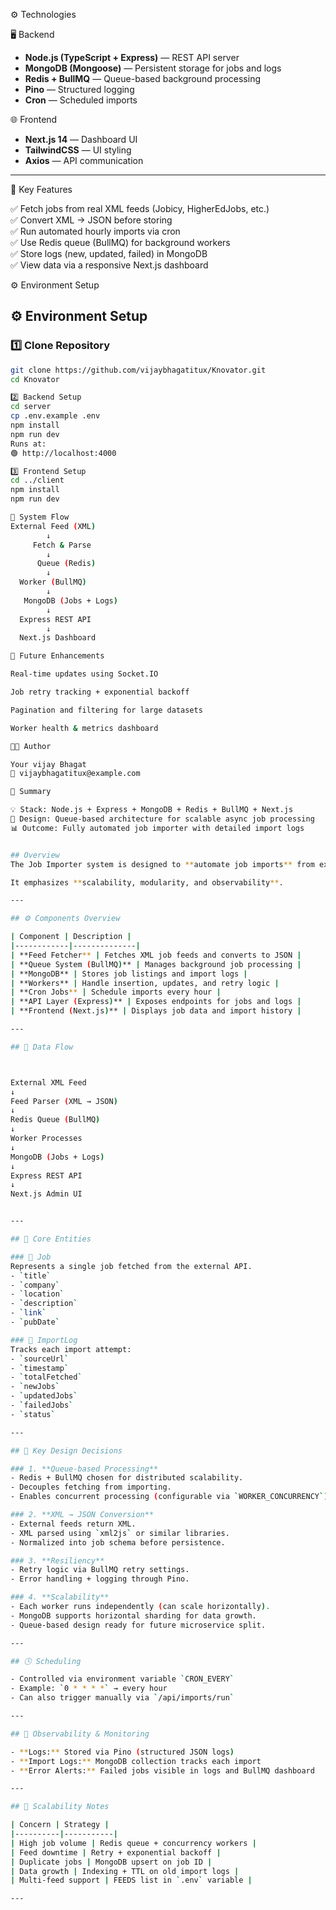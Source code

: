 
⚙️ Technologies

🖥 Backend
- **Node.js (TypeScript + Express)** — REST API server
- **MongoDB (Mongoose)** — Persistent storage for jobs and logs
- **Redis + BullMQ** — Queue-based background processing
- **Pino** — Structured logging
- **Cron** — Scheduled imports

🌐 Frontend
- **Next.js 14** — Dashboard UI
- **TailwindCSS** — UI styling
- **Axios** — API communication

---

🧠 Key Features

✅ Fetch jobs from real XML feeds (Jobicy, HigherEdJobs, etc.)  
✅ Convert XML → JSON before storing  
✅ Run automated hourly imports via cron  
✅ Use Redis queue (BullMQ) for background workers  
✅ Store logs (new, updated, failed) in MongoDB  
✅ View data via a responsive Next.js dashboard  

⚙️ Environment Setup

## ⚙️ Environment Setup

### 1️⃣ Clone Repository
```bash
git clone https://github.com/vijaybhagatitux/Knovator.git
cd Knovator

2️⃣ Backend Setup  
cd server
cp .env.example .env
npm install
npm run dev
Runs at:
🟢 http://localhost:4000

3️⃣ Frontend Setup
cd ../client
npm install
npm run dev

🧠 System Flow
External Feed (XML)
        ↓
     Fetch & Parse
        ↓
      Queue (Redis)
        ↓
  Worker (BullMQ)
        ↓
   MongoDB (Jobs + Logs)
        ↓
  Express REST API
        ↓
  Next.js Dashboard

🧭 Future Enhancements

Real-time updates using Socket.IO

Job retry tracking + exponential backoff

Pagination and filtering for large datasets

Worker health & metrics dashboard

👨‍💻 Author

Your vijay Bhagat
📧 vijaybhagatitux@example.com

🧱 Summary

💡 Stack: Node.js + Express + MongoDB + Redis + BullMQ + Next.js
🧩 Design: Queue-based architecture for scalable async job processing
📊 Outcome: Fully automated job importer with detailed import logs


## Overview
The Job Importer system is designed to **automate job imports** from external feeds, **process them asynchronously** through queues, and **persist results** in MongoDB — providing complete visibility through an admin dashboard.

It emphasizes **scalability, modularity, and observability**.

---

## ⚙️ Components Overview

| Component | Description |
|------------|--------------|
| **Feed Fetcher** | Fetches XML job feeds and converts to JSON |
| **Queue System (BullMQ)** | Manages background job processing |
| **MongoDB** | Stores job listings and import logs |
| **Workers** | Handle insertion, updates, and retry logic |
| **Cron Jobs** | Schedule imports every hour |
| **API Layer (Express)** | Exposes endpoints for jobs and logs |
| **Frontend (Next.js)** | Displays job data and import history |

---

## 🧩 Data Flow



External XML Feed
↓
Feed Parser (XML → JSON)
↓
Redis Queue (BullMQ)
↓
Worker Processes
↓
MongoDB (Jobs + Logs)
↓
Express REST API
↓
Next.js Admin UI


---

## 🧱 Core Entities

### 🧾 Job
Represents a single job fetched from the external API.
- `title`
- `company`
- `location`
- `description`
- `link`
- `pubDate`

### 🧾 ImportLog
Tracks each import attempt:
- `sourceUrl`
- `timestamp`
- `totalFetched`
- `newJobs`
- `updatedJobs`
- `failedJobs`
- `status`

---

## 🧠 Key Design Decisions

### 1. **Queue-based Processing**
- Redis + BullMQ chosen for distributed scalability.
- Decouples fetching from importing.
- Enables concurrent processing (configurable via `WORKER_CONCURRENCY`).

### 2. **XML → JSON Conversion**
- External feeds return XML.
- XML parsed using `xml2js` or similar libraries.
- Normalized into job schema before persistence.

### 3. **Resiliency**
- Retry logic via BullMQ retry settings.
- Error handling + logging through Pino.

### 4. **Scalability**
- Each worker runs independently (can scale horizontally).
- MongoDB supports horizontal sharding for data growth.
- Queue-based design ready for future microservice split.

---

## 🕓 Scheduling

- Controlled via environment variable `CRON_EVERY`
- Example: `0 * * * *` → every hour
- Can also trigger manually via `/api/imports/run`

---

## 🧩 Observability & Monitoring

- **Logs:** Stored via Pino (structured JSON logs)
- **Import Logs:** MongoDB collection tracks each import
- **Error Alerts:** Failed jobs visible in logs and BullMQ dashboard

---

## 🧭 Scalability Notes

| Concern | Strategy |
|----------|-----------|
| High job volume | Redis queue + concurrency workers |
| Feed downtime | Retry + exponential backoff |
| Duplicate jobs | MongoDB upsert on job ID |
| Data growth | Indexing + TTL on old import logs |
| Multi-feed support | FEEDS list in `.env` variable |

---
